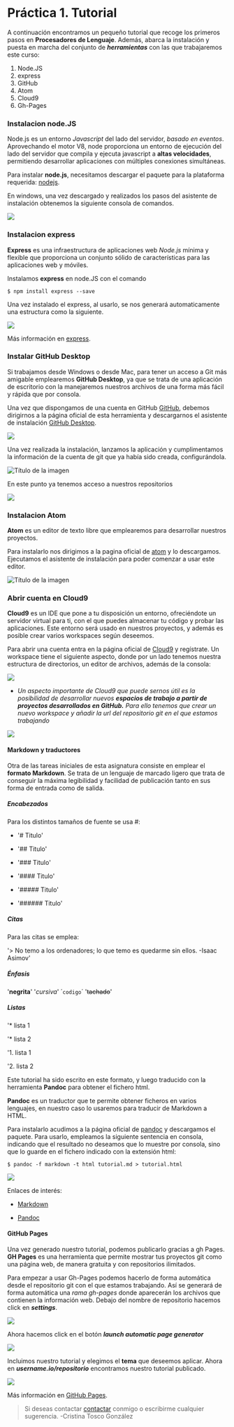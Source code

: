 # Práctica 1. Tutorial  

A continuación encontramos un pequeño tutorial que recoge los primeros pasos en **Procesadores de Lenguaje**. Además, abarca la instalación y puesta en marcha del conjunto de ***herramientas*** con las que trabajaremos este curso:

  1. Node.JS
  2. express
  3. GitHub
  4. Atom
  5. Cloud9
  6. Gh-Pages


### Instalacion node.JS

  Node.js es un entorno *Javascript* del lado del servidor, *basado en eventos*. Aprovechando el motor V8, node proporciona un entorno de ejecución del lado del servidor que compila y ejecuta javascript a **altas velocidades**, permitiendo desarrollar aplicaciones con múltiples conexiones simultáneas.

  Para instalar **node.js**, necesitamos descargar el paquete para la plataforma requerida:  [nodejs](https://nodejs.org/en/).

 En windows, una vez descargado y realizados los pasos del asistente de instalación obtenemos la siguiente consola de comandos.

 ![](http://i64.tinypic.com/11qps9d.png)


### Instalacion express

  **Express** es una infraestructura de aplicaciones web *Node.js* mínima y flexible que proporciona un conjunto sólido de características para las aplicaciones web y móviles.

  Instalamos **express** en node.JS con el comando

  ```
  $ npm install express --save
  ```

  Una vez instalado el express, al usarlo, se nos generará automaticamente una estructura como la siguiente.

  ![](http://i68.tinypic.com/16ay8zr.png)

  Más información en [express](http://expressjs.com/).


### Instalar GitHub Desktop

  Si trabajamos desde Windows o desde Mac, para tener un acceso a Git más amigable emplearemos **GitHub Desktop**, ya que se trata de una aplicación de escritorio con la manejaremos nuestros archivos de una forma más fácil y rápida que por consola.

  Una vez que dispongamos de una cuenta en GitHub [GitHub](https://github.com/), debemos dirigirnos a la página oficial de esta herramienta y descargarnos el asistente de instalación [GitHub Desktop](https://desktop.github.com/).

  ![](http://i64.tinypic.com/xrby8.png)

  Una vez realizada la instalación, lanzamos la aplicación y cumplimentamos la información de la cuenta de git que ya había sido creada, configurándola.

  ![](http://i64.tinypic.com/20ivvv6.png "Título de la imagen")

  En este punto ya tenemos acceso a nuestros repositorios

  ![](http://i66.tinypic.com/2mzl3wp.png)

### Instalacion Atom

  **Atom** es un  editor de texto libre que emplearemos para desarrollar nuestros proyectos.

  Para instalarlo nos dirigimos a la pagina oficial de [atom](https://atom.io/) y lo descargamos. Ejecutamos el asistente de instalación para poder comenzar a usar este editor.

  ![](http://i65.tinypic.com/2wextvc.jpg "Título de la imagen")

### Abrir cuenta en Cloud9

  **Cloud9** es un IDE que pone a tu disposición un entorno, ofreciéndote un servidor virtual para ti, con el que puedes almacenar tu código y probar las aplicaciones. Este entorno será usado en nuestros proyectos, y además es posible crear varios workspaces según deseemos.

  Para abrir una cuenta entra en la página oficial de [Cloud9](https://c9.io) y regístrate. Un workspace tiene el siguiente aspecto, donde por un lado tenemos nuestra estructura de directorios, un editor de archivos, además de la consola:

  ![](http://i64.tinypic.com/xehqhj.png)

  * *Un aspecto importante de Cloud9 que puede sernos útil es la posibilidad de desarrollar nuevos* ***espacios de trabajo a partir de proyectos desarrollados en GitHub.*** *Para ello tenemos que crear un nuevo workspace y añadir la url del repositorio git en el que estamos trabajando*

  ![](http://i66.tinypic.com/10gh502.png)

#### Markdown y traductores

Otra de las tareas iniciales de esta asignatura consiste en emplear el **formato Markdown**. Se trata de un lenguaje de marcado ligero que trata de conseguir la máxima legibilidad y facilidad de publicación tanto en sus forma de entrada como de salida.

##### Encabezados

Para los distintos tamaños de fuente se usa #:

  * '# Titulo'

  * '## Titulo'

  * '### Titulo'

  * '#### Titulo'

  * '##### Titulo'

  * '###### Titulo'

##### Citas

Para las citas se emplea:

 '> No temo a los ordenadores; lo que temo es quedarme sin ellos. -Isaac Asimov'

##### Énfasis

'**negrita**' '*cursiva*' ´`codigo`´ '~~tachado~~'

##### Listas

'* lista 1

'* lista 2

'1. lista 1

'2. lista 2

Este tutorial ha sido escrito en este formato, y luego traducido con la herramienta **Pandoc** para obtener el fichero html.

**Pandoc** es un traductor que te permite obtener ficheros en varios lenguajes, en nuestro caso lo usaremos para traducir de Markdown a HTML.

Para instalarlo acudimos a la página oficial de [pandoc](https://github.com/jgm/pandoc/releases/tag/1.16.0.2) y descargamos el paquete. Para usarlo, empleamos la siguiente sentencia en consola, indicando que el resultado no deseamos que lo muestre por consola, sino que lo guarde en el fichero indicado con la extensión html:

```
$ pandoc -f markdown -t html tutorial.md > tutorial.html
```
![](http://i65.tinypic.com/jrpn3d.png)

Enlaces de interés:

* [Markdown](https://en.wikipedia.org/wiki/Markdown)

* [Pandoc](http://pandoc.org/)

#### GitHub Pages

Una vez generado nuestro tutorial, podemos publicarlo gracias a gh Pages. **GH Pages** es una herramienta que permite mostrar tus proyectos git como una página web, de manera gratuita y con repositorios ilimitados.

Para empezar a usar Gh-Pages podemos hacerlo de forma automática desde el repositorio git con el que estamos trabajando. Así se generará de forma automática una *rama gh-pages* donde aparecerán los archivos que contienen la información web. Debajo del nombre de repositorio hacemos click en ***settings***.

![](http://i68.tinypic.com/103vptc.png)

Ahora hacemos click en el botón ***launch automatic page generator***

![](http://i65.tinypic.com/16iw4kg.png)

Incluimos nuestro tutorial y elegimos el **tema** que deseemos aplicar. Ahora en ***username.io/repositorio*** encontramos nuestro tutorial publicado.

![](http://i66.tinypic.com/10yl3k5.png)

Más información en [GitHub Pages](https://pages.github.com/).

> Si deseas contactar [contactar](https://plus.google.com/u/1/108254120853355124901) conmigo o escribirme cualquier sugerencia. -Cristina Tosco González
